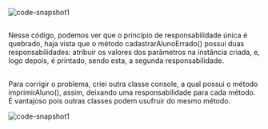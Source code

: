 ![code-snapshot1](https://github.com/EduTiyo/bcc/assets/128728277/cd1cbee2-5853-4fda-98e8-3156c9285297)
##
Nesse código, podemos ver que o princípio de responsabilidade única é quebrado, haja vista que o método cadastrarAlunoErrado() possui duas responsabilidades: atribuir os valores dos parâmetros na instância criada, e, logo depois, é printado, sendo esta, a segunda responsabilidade.

##

Para corrigir o problema, criei outra classe console, a qual possui o método imprimirAluno(), assim, deixando uma responsabilidade para cada método. É vantajoso pois outras classes podem usufruir do mesmo método.

![code-snapshot1](https://github.com/EduTiyo/bcc/assets/128728277/59127022-4462-4d09-9eac-73f88e56703e)
